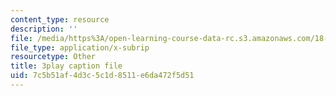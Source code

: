 ```yaml
---
content_type: resource
description: ''
file: /media/https%3A/open-learning-course-data-rc.s3.amazonaws.com/18-01sc-single-variable-calculus-fall-2010/7c5b51af4d3c5c1d8511e6da472f5d51_twzGBqPeW0M.vtt
file_type: application/x-subrip
resourcetype: Other
title: 3play caption file
uid: 7c5b51af-4d3c-5c1d-8511-e6da472f5d51
---
```

